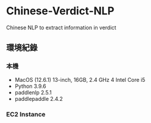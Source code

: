 # Chinese-Verdict-NLP
Chinese NLP to extract information in verdict 

## 環境紀錄

### 本機

- MacOS (12.6.1) 13-inch, 16GB, 2.4 GHz 4 Intel Core i5
- Python 3.9.6
- paddlenlp 2.5.1
- paddlepaddle 2.4.2

### EC2 Instance

